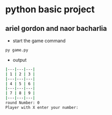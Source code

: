 # python basic project

## ariel gordon and naor bacharlia

* start the game command
```cmd
py game.py
```

* output

```cmd
|---|---|---|
| 1 | 2 | 3 |
|---|---|---|
| 4 | 5 | 6 |
|---|---|---|
| 7 | 8 | 9 |
|---|---|---|
round Number: 0
Player with X enter your number:
```